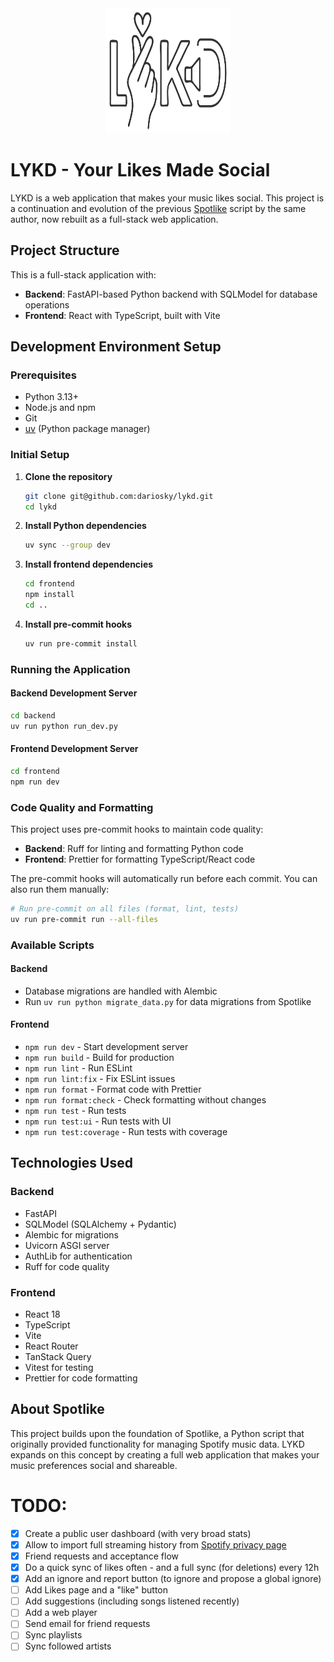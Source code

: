 <div align="center">
  <img src="frontend/public/lykd.svg" alt="LYKD Logo" width="200" height="200">
</div>

# LYKD - Your Likes Made Social

LYKD is a web application that makes your music likes social.
This project is a continuation and evolution of the previous [Spotlike](https://github.com/dariosky/spotlike) script by the same author, now rebuilt as a full-stack web application.

## Project Structure

This is a full-stack application with:
- **Backend**: FastAPI-based Python backend with SQLModel for database operations
- **Frontend**: React with TypeScript, built with Vite

## Development Environment Setup

### Prerequisites

- Python 3.13+
- Node.js and npm
- Git
- [uv](https://docs.astral.sh/uv/) (Python package manager)

### Initial Setup

1. **Clone the repository**
   ```bash
   git clone git@github.com:dariosky/lykd.git
   cd lykd
   ```

2. **Install Python dependencies**
   ```bash
   uv sync --group dev
   ```

3. **Install frontend dependencies**
   ```bash
   cd frontend
   npm install
   cd ..
   ```

4. **Install pre-commit hooks**
   ```bash
   uv run pre-commit install
   ```

### Running the Application

#### Backend Development Server
```bash
cd backend
uv run python run_dev.py
```

#### Frontend Development Server
```bash
cd frontend
npm run dev
```

### Code Quality and Formatting

This project uses pre-commit hooks to maintain code quality:

- **Backend**: Ruff for linting and formatting Python code
- **Frontend**: Prettier for formatting TypeScript/React code

The pre-commit hooks will automatically run before each commit. You can also run them manually:

```bash
# Run pre-commit on all files (format, lint, tests)
uv run pre-commit run --all-files
```

### Available Scripts

#### Backend
- Database migrations are handled with Alembic
- Run `uv run python migrate_data.py` for data migrations from Spotlike

#### Frontend
- `npm run dev` - Start development server
- `npm run build` - Build for production
- `npm run lint` - Run ESLint
- `npm run lint:fix` - Fix ESLint issues
- `npm run format` - Format code with Prettier
- `npm run format:check` - Check formatting without changes
- `npm run test` - Run tests
- `npm run test:ui` - Run tests with UI
- `npm run test:coverage` - Run tests with coverage

## Technologies Used

### Backend
- FastAPI
- SQLModel (SQLAlchemy + Pydantic)
- Alembic for migrations
- Uvicorn ASGI server
- AuthLib for authentication
- Ruff for code quality

### Frontend
- React 18
- TypeScript
- Vite
- React Router
- TanStack Query
- Vitest for testing
- Prettier for code formatting

## About Spotlike

This project builds upon the foundation of Spotlike, a Python script that originally provided functionality for managing Spotify music data.
LYKD expands on this concept by creating a full web application that makes your music preferences social and shareable.

# TODO:
- [x] Create a public user dashboard (with very broad stats)
- [x] Allow to import full streaming history from [Spotify privacy page](https://www.spotify.com/ca-en/account/privacy/)
- [x] Friend requests and acceptance flow
- [x] Do a quick sync of likes often - and a full sync (for deletions) every 12h
- [x] Add an ignore and report button (to ignore and propose a global ignore)
- [ ] Add Likes page and a "like" button
- [ ] Add suggestions (including songs listened recently)
- [ ] Add a web player
- [ ] Send email for friend requests
- [ ] Sync playlists
- [ ] Sync followed artists
